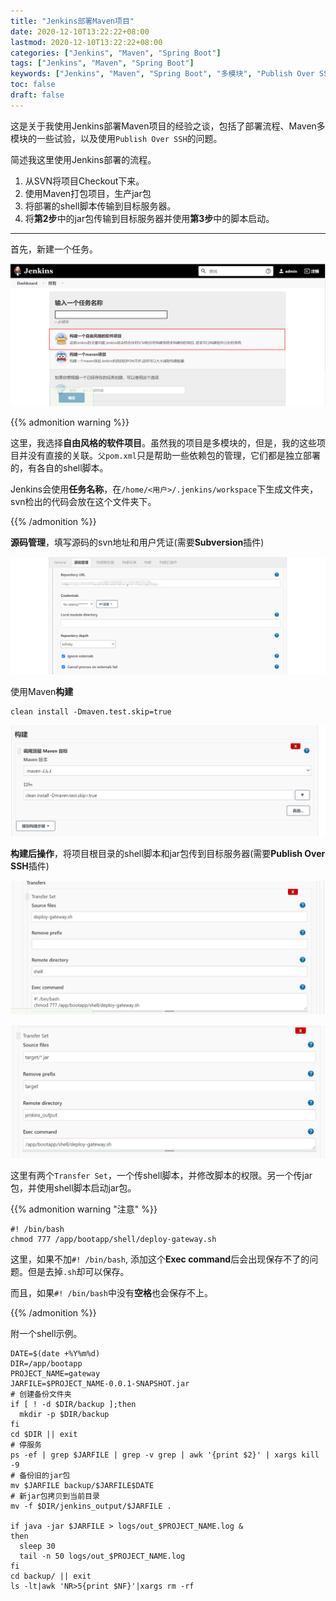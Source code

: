 ```yaml
---
title: "Jenkins部署Maven项目"
date: 2020-12-10T13:22:22+08:00
lastmod: 2020-12-10T13:22:22+08:00
categories: ["Jenkins", "Maven", "Spring Boot"]
tags: ["Jenkins", "Maven", "Spring Boot"]
keywords: ["Jenkins", "Maven", "Spring Boot", "多模块", "Publish Over SSH", "Exec command", "502"]
toc: false
draft: false
---
```


这是关于我使用Jenkins部署Maven项目的经验之谈，包括了部署流程、Maven多模块的一些试验，以及使用`Publish Over SSH`的问题。

<!--more-->

简述我这里使用Jenkins部署的流程。

1. 从SVN将项目Checkout下来。
2. 使用Maven打包项目，生产jar包
3. 将部署的shell脚本传输到目标服务器。
4. 将**第2步**中的jar包传输到目标服务器并使用**第3步**中的脚本启动。

---

首先，新建一个任务。

![图片](/image/Jenkins部署Maven项目/1.png)

{{% admonition warning %}}

这里，我选择**自由风格的软件项目**。虽然我的项目是多模块的，但是，我的这些项目并没有直接的关联。`父pom.xml`只是帮助一些依赖包的管理，它们都是独立部署的，有各自的shell脚本。

Jenkins会使用**任务名称**，在`/home/<用户>/.jenkins/workspace`下生成文件夹，svn检出的代码会放在这个文件夹下。

{{% /admonition %}}



**源码管理**，填写源码的svn地址和用户凭证(需要**Subversion**插件)

![图片](/image/Jenkins部署Maven项目/2.png)

使用Maven**构建**

```
clean install -Dmaven.test.skip=true
```

![图片](/image/Jenkins部署Maven项目/3.png)

**构建后操作**，将项目根目录的shell脚本和jar包传到目标服务器(需要**Publish Over SSH**插件)

![图片](/image/Jenkins部署Maven项目/4.png)

![图片](/image/Jenkins部署Maven项目/5.png)

这里有两个`Transfer Set`，一个传shell脚本，并修改脚本的权限。另一个传jar包，并使用shell脚本启动jar包。

{{% admonition warning "注意" %}}

```shell
#! /bin/bash
chmod 777 /app/bootapp/shell/deploy-gateway.sh
```

这里，如果不加`#! /bin/bash`, 添加这个**Exec command**后会出现保存不了的问题。但是去掉`.sh`却可以保存。

而且，如果`#! /bin/bash`中没有**空格**也会保存不上。

{{% /admonition %}}

附一个shell示例。

```shell
DATE=$(date +%Y%m%d)
DIR=/app/bootapp
PROJECT_NAME=gateway
JARFILE=$PROJECT_NAME-0.0.1-SNAPSHOT.jar
# 创建备份文件夹
if [ ! -d $DIR/backup ];then
  mkdir -p $DIR/backup
fi
cd $DIR || exit
# 停服务
ps -ef | grep $JARFILE | grep -v grep | awk '{print $2}' | xargs kill -9
# 备份旧的jar包
mv $JARFILE backup/$JARFILE$DATE
# 新jar包拷贝到当前目录
mv -f $DIR/jenkins_output/$JARFILE .

if java -jar $JARFILE > logs/out_$PROJECT_NAME.log &
then
  sleep 30
  tail -n 50 logs/out_$PROJECT_NAME.log
fi
cd backup/ || exit
ls -lt|awk 'NR>5{print $NF}'|xargs rm -rf
```



